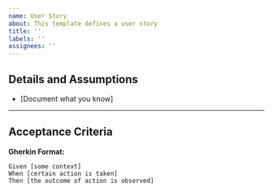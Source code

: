 ```yaml
---
name: User Story
about: This template defines a user story
title: ''
labels: ''
assignees: ''
---
```


## Details and Assumptions
* [Document what you know]

---

## Acceptance Criteria

**Gherkin Format:**

```gherkin
Given [some context]
When [certain action is taken]
Then [the outcome of action is observed]
